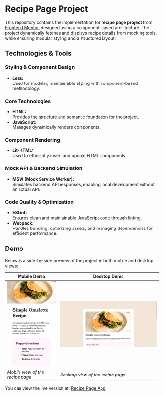 # Recipe Page Project

This repository contains the implementation for **recipe page project** from [Frontend Mentor](https://www.frontendmentor.io), designed using a component-based architecture. The project dynamically fetches and displays recipe details from mocking tools, while ensuring modular styling and a structured layout.

## Technologies & Tools

### **Styling & Component Design**
- **Less:**  
  Used for modular, maintainable styling with component-based methodology.

### **Core Technologies**
- **HTML:**  
  Provides the structure and semantic foundation for the project.
- **JavaScript:**  
  Manages dynamically renders components.

### **Component Rendering**
- **Lit-HTML:**  
  Used to efficiently insert and update HTML components.

### **Mock API & Backend Simulation**
- **MSW (Mock Service Worker):**  
  Simulates backend API responses, enabling local development without an actual API.

### **Code Quality & Optimization**
- **ESLint:**  
  Ensures clean and maintainable JavaScript code through linting.
- **Webpack:**  
  Handles bundling, optimizing assets, and managing dependencies for efficient performance.

## **Demo**

Below is a side-by-side preview of the project in both mobile and desktop views:

| Mobile Demo                                            | Desktop Demo                                             |
|--------------------------------------------------------|----------------------------------------------------------|
| ![Mobile Demo](./public/assets/images/mobile-demo.png) | ![Desktop Demo](./public/assets/images/desktop-demo.png) |
| *Mobile view of the recipe page*                      | *Desktop view of the recipe page*                        |

You can view the live version at: [Recipe Page App](https://ariarash44.github.io/frontend-mentor/4.recipePage/)
